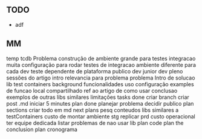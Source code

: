 ## TODO

- adf


## MM
temp tcdb
    Problema
        construção de ambiente grande para testes integracao
        muita configuração para rodar testes de integracao
        ambiente diferente para cada dev
        teste dependente de plataforma
    publico
        dev junior 
        dev pleno
    sessões do artigo
        intro
            relevancia para problema
            problema
            Intro de solucao
        lib test containers
            background 
            funcionalidades
        uso 
            configuração
            examples de funcao 
                local
                compartilhado
            ref ao artigo de como usar
        conclusao
            exemplos de outras libs similares
            limitações
    tasks
        done
            criar branch
            criar post .md
            iniciar 5 minutes
        plan
            done
                planejar problema
                decidir publico
                plan sections
        criar todo em md
        next plans
            pesq conteudos
                libs similares a testContainers
                custo de montar ambiente stg
                    replicar prd
                custo operacional
                    ter equipe dedicada
                listar problemas de nao usar lib
            plan code
            plan the conclusion
            plan cronograma




